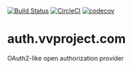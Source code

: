 [![Build Status](https://travis-ci.org/epoxa/auth-vvproject.svg?branch=master)](https://travis-ci.org/epoxa/auth-vvproject)
[![CircleCI](https://circleci.com/gh/epoxa/auth-vvproject.svg?style=svg)](https://circleci.com/gh/epoxa/auth-vvproject)
[![codecov](https://codecov.io/gh/epoxa/auth-vvproject/branch/master/graph/badge.svg)](https://codecov.io/gh/epoxa/auth-vvproject)

# auth.vvproject.com

OAuth2-like open authorization provider


